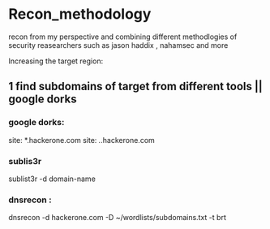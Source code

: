 # Recon_methodology 
recon from my perspective and  combining different methodlogies of security reasearchers such as jason haddix , nahamsec and more


Increasing the target region:

## 1 find subdomains of target from different tools || google dorks  

### google dorks:

site: *.hackerone.com
site: *.*.hackerone.com

### sublis3r
sublist3r -d domain-name

### dnsrecon :

dnsrecon -d hackerone.com -D ~/wordlists/subdomains.txt -t brt

